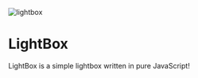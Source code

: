 ![lightbox](https://cloud.githubusercontent.com/assets/10348820/8272933/e4866ce0-1857-11e5-82e0-843641cf8851.png)
# LightBox
LightBox is a simple lightbox written in pure JavaScript!
